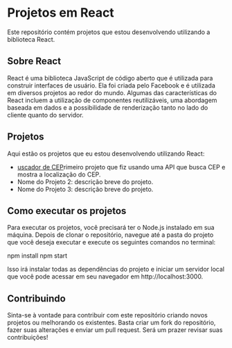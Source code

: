# Projetos em React

Este repositório contém projetos que estou desenvolvendo utilizando a biblioteca React. 

## Sobre React

React é uma biblioteca JavaScript de código aberto que é utilizada para construir interfaces de usuário. Ela foi criada pelo Facebook e é utilizada em diversos projetos ao redor do mundo. Algumas das características do React incluem a utilização de componentes reutilizáveis, uma abordagem baseada em dados e a possibilidade de renderização tanto no lado do cliente quanto do servidor.

## Projetos

Aqui estão os projetos que eu estou desenvolvendo utilizando React:

- [uscador de CEP](https://github.com/caioricardop/React/tree/main/Buscador%20de%20CEP)rimeiro projeto que fiz usando uma API que busca CEP e mostra a localização do CEP.
- Nome do Projeto 2: descrição breve do projeto.
- Nome do Projeto 3: descrição breve do projeto.

## Como executar os projetos

Para executar os projetos, você precisará ter o Node.js instalado em sua máquina. Depois de clonar o repositório, navegue até a pasta do projeto que você deseja executar e execute os seguintes comandos no terminal:

npm install
npm start


Isso irá instalar todas as dependências do projeto e iniciar um servidor local que você pode acessar em seu navegador em http://localhost:3000.

## Contribuindo

Sinta-se à vontade para contribuir com este repositório criando novos projetos ou melhorando os existentes. Basta criar um fork do repositório, fazer suas alterações e enviar um pull request. Será um prazer revisar suas contribuições!

